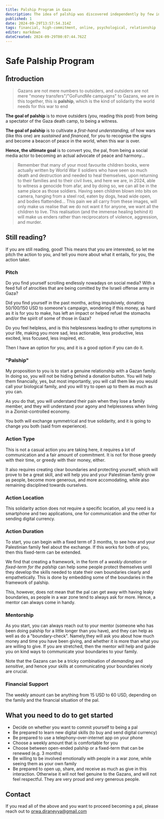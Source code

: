 ```yaml
---
title: Palship Program in Gaza
description: The idea of palship was discovered independently by few individuals midst the Gaza war. In this page, I would like to present a safe and a scalable, decentralised model that worked well for me and many others.
published: 1
date: 2024-09-29T13:57:54.314Z
tags: financial, high-commitment, online, psychological, relationship
editor: markdown
dateCreated: 2024-09-29T00:07:44.762Z
---
```


# Safe Palship Program

## ّIntroduction

> Gazans are not mere numbers to outsiders, and outsiders are not mere "money transfers"/"GoFundMe campaigns" to Gazans, we are in this together, this is **palship**, which is the kind of solidarity the world needs for this war to end

**The goal of palship** is to move outsiders (you, reading this post) from being a spectator of the Gaza death camp, to being a witness.

**The goal of palship** is to cultivate a *first-hand understanding,* of how wars (like this one) are _sustained_ and _financed_, for you to recognise the signs and become a beacon of peace in the world, when this war is over.

**Hence, the ultimate goal** is to convert you, the pal, from being a social media actor to becoming an actual advocate of peace and harmony...

> Remember that many of your most favourite children books, were actually written by World War II soldiers who have seen so much death and destruction and needed to heal themselves, upon returning to their families and to their civil lives, and here we are, in 2024, able to witness a genocide from afar, and by doing so, we can all be in the same place as those soldiers. Having seen children blown into bits on camera, hanging from a steel rod, eaten by dogs, head wide open, and bodies flattended... This pain we all carry from these images, will only make us realise that we do not want it for anyone, we want all the children to live. This realisation (and the immense healing behind it) will make us enders rather than reciprocators of violence, aggression, and murder.

## Still reading?

If you are still reading, good! This means that you are interested, so let me pitch the action to you, and tell you more about what it entails, for you, the action taker. 

### Pitch

Do you find yourself scrolling endlessly nowadays on social media? With a feed full of atrocities that are being comitted by the Israeli offense army in Gaza?

Did you find yourself in the past months, acting impulsively, donating 50/100/150 USD to someone's campaign, wondering if this money, as hard as it is for you to make, has left an impact or helped refuel the stomachs and/or the spirit of some of those in Gaza?

Do you feel helpless, and is this helplessness leading to other symptoms in your life, making you more sad, less actionable, less productive, less excited, less focused, less inspired, etc.

Then I have an option for you, and it is a good option if you can do it.

### "Palship"

My proposition to you is to start a genuine relationship with a Gazan family. In doing so, you will not be hiding behind a donation button. You will help them financially, yes, but most importantly, you will call them like you would call your biological family, and you will try to open up to them as much as you can.

As you do that, you will understand their pain when they lose a family member, and they will understand your agony and helplessness when living in a Zionist-controlled economy.

You both will exchange symmetrical and true solidarity, and it is going to change you both (said from experience).

### Action Type

This is not a casual action you are taking here, it requires a lot of communication and a fair amount of commitment. It is not for those greedy with their time, or greedy with their money, either.

It also requires creating clear boundaries and protecting yourself, which will prove to be a great skill, and will help you and your Palestinian family grow as people, become more generous, and more accomodating, while also remaining disciplined towards ourselves.

### Action Location

This solidarity action does not require a specific location, all you need is a smartphone and two applications, one for communication and the other for sending digital currency.

### Action Duration

To start, you can begin with a fixed term of 3 months, to see how and your Palestinian family feel about the exchange. If this works for both of you, then this fixed-term can be extended.

We find that creating a framework, in the form of a _weekly donation_ or _fixed-term for the palship_ can help some people protect themselves until they develop the skills needed to state their own boundaries clearly and empathetically. This is done by embedding some of the boundaries in the framework of palship.

This, however, does not mean that the pal can get away with having leaky boundaries, as people in a war zone tend to always ask for more. Hence, a mentor can always come in handy.

### Mentorship

As you start, you can always reach out to your mentor (someone who has been doing palship for a little longer than you have), and they can help as well as do a "boundary-check". Namely,they will ask you about how much money and time you have been giving, and whether it is more than what you are willing to give. If you are stretched, then the mentor will help and guide you on kind ways to communicate your boundaries to your family.

Note that the Gazans can be a tricky combination of *demanding* and *sensitive*, and hence your skills at communicating your boundaries nicely are crucial.

### Financial Support

The weekly amount can be anything from 15 USD to 60 USD, depending on the family and the financial situation of the pal.

## What you need to do to get started

- Decide on whether you want to commit yourself to being a pal
- Be prepared to learn new digital skills (to buy and send digital currency)
- Be prepared to use a telephony-over-internet app on your phone
- Choose a weekly amount that is comfortable for you
- Choose between open-ended palship or a fixed-term that can be renewed (e.g. 3 months)
- Be willing to be involved emotionally with people in a war zone, while seeing them as your own family
- Be prepared to open up, share, and receive as much as give in this interaction. Otherwise it will not feel genuine to the Gazans, and will not feel respectful. They are very proud and very generous people.

## Contact

If you read all of the above and you want to proceed becoming a pal, please reach out to orwa.diraneyya@gmail.com